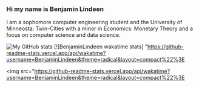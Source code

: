 ### Hi my name is Benjamin Lindeen

I am a sophomore computer engineering student and the University of Minneosta: Twin-Cities with a minor in Economics: Monetary Theory and a focus on computer science and data science. 

![My GitHub stats](https://github-readme-stats.vercel.app/api?username=BenjaminLindeen&show_icons=true&theme=radical)
[![BenjaminLindeen wakatime stats] "https://github-readme-stats.vercel.app/api/wakatime?username=BenjaminLindeen&theme=radical&layout=compact%22%3E
          
<img src="https://github-readme-stats.vercel.app/api/wakatime?username=BenjaminLindeen&theme=radical&layout=compact%22%3E

<!--
**BenjaminLindeen/BenjaminLindeen** is a ✨ _special_ ✨ repository because its `README.md` (this file) appears on your GitHub profile.

Here are some ideas to get you started:

- 🔭 I’m currently working on ...
- 🌱 I’m currently learning ...
- 👯 I’m looking to collaborate on ...
- 🤔 I’m looking for help with ...
- 💬 Ask me about ...
- 📫 How to reach me: ...
- 😄 Pronouns: ...
- ⚡ Fun fact: ...
-->
